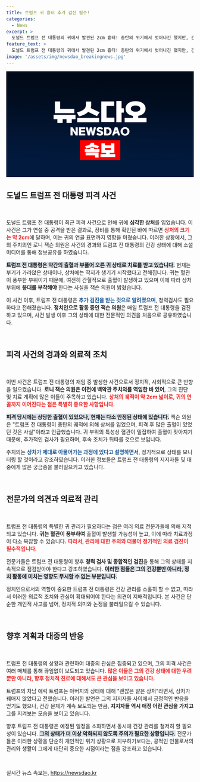 ```yaml
---
title: 트럼프 귀 흉터 추가 검진 필수!
categories:
  - News
excerpt: >
  도널드 트럼프 전 대통령의 귀에서 발견된 2cm 흉터! 총탄의 위기에서 벗어나긴 했지만, 간헐적인 출혈로 여전히 붕대를 감고 있어요. 과연 그의 건강 상태는 어떻게 변할까요? 클릭해 확인해보세요!
feature_text: >
  도널드 트럼프 전 대통령의 귀에서 발견된 2cm 흉터! 총탄의 위기에서 벗어나긴 했지만, 간헐적인 출혈로 여전히 붕대를 감고 있어요. 과연 그의 건강 상태는 어떻게 변할까요? 클릭해 확인해보세요!
image: '/assets/img/newsdao_breakingnews.jpg'
---
```


<p><img src="/assets/img/newsdao_breakingnews.jpg" alt="ranknews 속보" /></p>

<h2 data-ke-size="size26">도널드 트럼프 전 대통령 피격 사건</h2>

<p data-ke-size="size16">&nbsp;</p>

<p>도널드 트럼프 전 대통령이 최근 피격 사건으로 인해 귀에 <b>심각한 상처</b>를 입었습니다. 이 사건은 그가 연설 중 공격을 받은 결과로, 장비를 통해 확인된 바에 따르면 <b><span style="color: #ee2323;">상처의 크기는 약 2cm</span></b>에 달하며, 이는 귀의 연골 표면까지 영향을 미쳤습니다. 이러한 상황에서, 그의 주치의인 로니 잭슨 의원은 사건의 경과와 트럼프 전 대통령의 건강 상태에 대해 소셜 미디어를 통해 정보공유를 하였습니다. </p>

<p><b><span style="background-color: #21538527;">트럼프 전 대통령은 약간의 출혈과 부풀어 오른 귀 상태로 치료를 받고 있습니다.</span></b> 현재는 부기가 가라앉은 상태이나, 상처에는 딱지가 생기기 시작했다고 전해집니다. 귀는 혈관이 풍부한 부위이기 때문에, 여전히 간헐적으로 출혈이 발생하고 있으며 이에 따라 상처 부위에 <b>붕대를 부착해야</b> 한다는 사실을 잭슨 의원이 밝혔습니다. </p>

<p>이 사건 이후, 트럼프 전 대통령은 <b><span style="color: #1a5490;">추가 검진을 받는 것으로 알려졌으며</span></b>, 청력검사도 필요하다고 전해졌습니다. <b>정치인으로 활동 중인 잭슨 의원</b>은 매일 트럼프 전 대통령을 검진하고 있으며, 사건 발생 이후 그의 상태에 대한 전문적인 의견을 처음으로 공유하였습니다.</p>

<p data-ke-size="size16">&nbsp;</p>

<h2 data-ke-size="size26">피격 사건의 경과와 의료적 조치</h2>

<p data-ke-size="size16">&nbsp;</p>

<p>이번 사건은 트럼프 전 대통령의 재임 중 발생한 사건으로서 정치적, 사회적으로 큰 반향을 일으켰습니다. <b>로니 잭슨 의원은 이전에 백악관 주치의를 역임한 바 있어</b>, 그의 진단 및 치료 계획에 많은 이들이 주목하고 있습니다. <b><span style="color: #ee2323;">상처의 궤적이 약 2cm 넓이로, 귀의 연골까지 이어진다는 점은 특별히 중요한 사항입니다.</span></b> </p>

<p><b><span style="background-color: #21538527;">피격 당시에는 상당한 출혈이 있었으나, 현재는 다소 안정된 상태에 있습니다.</span></b> 잭슨 의원은 "트럼프 전 대통령이 총탄의 궤적에 의해 상처를 입었으며, 피격 후 많은 출혈이 있었던 것은 사실"이라고 언급했습니다. 귀 부위의 특성상 혈관이 밀집하여 출혈이 잦아지기 때문에, 추가적인 검사가 필요하며, 후속 조치가 뒤따를 것으로 보입니다.</p>

<p>주치의는 <b><span style="color: #1a5490;">상처가 제대로 아물어가는 과정에 있다고 설명하면서</span></b>, 정기적으로 상태를 모니터링 할 것이라고 강조하였습니다. 이러한 정보들은 트럼프 전 대통령의 지지자들 및 대중에게 많은 궁금증을 불러일으키고 있습니다.</p>

<p data-ke-size="size16">&nbsp;</p>

<h2 data-ke-size="size26">전문가의 의견과 의료적 관리</h2>

<p data-ke-size="size16">&nbsp;</p>

<p>트럼프 전 대통령의 특별한 귀 관리가 필요하다는 점은 여러 의료 전문가들에 의해 지적되고 있습니다. <b>귀는 혈관이 풍부하여</b> 출혈이 발생할 가능성이 높고, 이에 따라 치료과정이 다소 복잡할 수 있습니다. <b><span style="color: #ee2323;">따라서, 관리에 대한 주의와 더불어 정기적인 의료 검진이 필수적입니다.</span></b></p>

<p>전문가들은 트럼프 전 대통령이 향후 <b>청력 검사 및 종합적인 검진</b>을 통해 그의 상태를 지속적으로 점검받아야 한다고 강조하였습니다. <b><span style="background-color: #21538527;">이러한 점들은 그의 건강뿐만 아니라, 정치 활동에 미치는 영향도 무시할 수 없는 부분입니다.</span></b> </p>

<p>정치인으로서의 역할이 중요한 트럼프 전 대통령은 건강 관리를 소홀히 할 수 없고, 따라서 이러한 의료적 조치와 관심이 확대되어야 한다는 의견이 지배적입니다. 본 사건은 단순한 개인적 사고를 넘어, 정치적 의미와 논쟁을 불러일으킬 수 있습니다.</p>

<p data-ke-size="size16">&nbsp;</p>

<h2 data-ke-size="size26">향후 계획과 대중의 반응</h2>

<p data-ke-size="size16">&nbsp;</p>

<p>트럼프 전 대통령의 상황과 관련하여 대중의 관심은 집중되고 있으며, 그의 피격 사건은 여러 매체를 통해 끊임없이 보도되고 있습니다. <b><span style="color: #ee2323;">많은 이들은 그의 건강 상태에 대한 우려뿐만 아니라, 향후 정치적 진로에 대해서도 큰 관심을 보이고 있습니다.</span></b></p>

<p>트럼프의 차남 에릭 트럼프는 아버지의 상태에 대해 "괜찮은 얕은 상처"라면서, 상처가 꿰매지 않았다고 전했습니다. 이러한 발언은 그의 지지자들 사이에서 긍정적인 반응을 얻기도 했으나, 건강 문제가 계속 보도되는 만큼, <b>지지자들 역시 애정 어린 관심을 가지고</b> 그를 지켜보는 모습을 보이고 있습니다.</p>

<p>향후 트럼프 전 대통령은 예정된 일정을 소화하면서 동시에 건강 관리를 철저히 할 필요성이 있습니다. <b><span style="background-color: #21538527;">그의 상태가 더 이상 악화되지 않도록 주의가 필요한 상황입니다.</span></b> 전문가들은 이러한 상황을 단순히 개인적인 위기 상황으로 치부하기보다는, 공적인 인물로서의 관리와 생활이 그에게 대단히 중요한 시점이라는 점을 강조하고 있습니다.</p>

<p data-ke-size="size16">&nbsp;</p>
실시간 뉴스 속보는, <a href="https://newsdao.kr" rel="dofollow">https://newsdao.kr</a>



